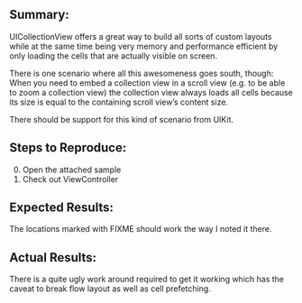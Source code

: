 ## Summary:

UICollectionView offers a great way to build all sorts of custom layouts while at the same time being very memory and performance efficient by only loading the cells that are actually visible on screen.

There is one scenario where all this awesomeness goes south, though: When you need to embed a collection view in a scroll view (e.g. to be able to zoom a collection view) the collection view always loads all cells because its size is equal to the containing scroll view’s content size.

There should be support for this kind of scenario from UIKit.

## Steps to Reproduce:

0. Open the attached sample
1. Check out ViewController

## Expected Results:

The locations marked with FIXME should work the way I noted it there.

## Actual Results:

There is a quite ugly work around required to get it working which has the caveat to break flow layout as well as cell prefetching.